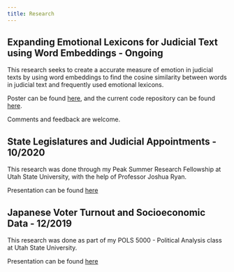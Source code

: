 ```yaml
---
title: Research
---
```


## Expanding Emotional Lexicons for Judicial Text using Word Embeddings - Ongoing

This research seeks to create a accurate measure of emotion in judicial texts by
using word embeddings to find the cosine similarity between words in judicial
text and frequently used emotional lexicons.

Poster can be found [here](/files/judicial_embeddings_poster.pdf), and the
current code repository can be found
[here](https://github.com/peterjbachman/judicialEmbedding).

Comments and feedback are welcome.

## State Legislatures and Judicial Appointments - 10/2020

This research was done through my Peak Summer Research Fellowship at Utah State
University, with the help of Professor Joshua Ryan.

Presentation can be found [here](/files/judicial_appointments.pdf)

## Japanese Voter Turnout and Socioeconomic Data - 12/2019

This research was done as part of my POLS 5000 - Political Analysis class at
Utah State University.

Presentation can be found [here](/files/japanese_voter_turnout.pdf)
